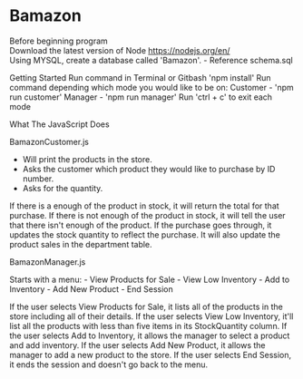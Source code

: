 # Bamazon

Before beginning program   
Download the latest version of Node https://nodejs.org/en/   
  Using MYSQL, create a database called 'Bamazon'.    - Reference schema.sql

Getting Started
  Run command in Terminal or Gitbash 'npm install'
  Run command depending which mode you would like to be on:
    Customer - 'npm run customer'
    Manager - 'npm run manager'
Run 'ctrl + c' to exit each mode

What The JavaScript Does

BamazonCustomer.js

  - Will print the products in the store.
  - Asks the customer which product they would like to purchase by ID number.
  - Asks for the quantity.

If there is a enough of the product in stock, it will return the total for that purchase.
If there is not enough of the product in stock, it will tell the user that there isn't enough of the product.
If the purchase goes through, it updates the stock quantity to reflect the purchase.
It will also update the product sales in the department table.

BamazonManager.js

  Starts with a menu:
    - View Products for Sale
    - View Low Inventory
    - Add to Inventory
    - Add New Product
    - End Session

If the user selects View Products for Sale, it lists all of the products in the store including all of their details.
If the user selects View Low Inventory, it'll list all the products with less than five items in its StockQuantity column.
If the user selects Add to Inventory, it allows the manager to select a product and add inventory.
If the user selects Add New Product, it allows the manager to add a new product to the store.
If the user selects End Session, it ends the session and doesn't go back to the menu.

